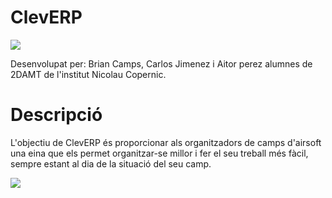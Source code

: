 # ClevERP
<img src="https://i.postimg.cc/gkFxQMJS/Cleverp-1.png">

Desenvolupat per: Brian Camps, Carlos Jimenez i Aitor perez alumnes de 2DAMT de l'institut Nicolau Copernic.

# Descripció
L'objectiu de ClevERP és proporcionar als organitzadors de camps d'airsoft una eina que els permet organitzar-se millor i fer el seu treball més fàcil, sempre estant al dia de la situació del seu camp.

<img src="https://i.postimg.cc/mDgnbNgK/firefox-232146-18042023.png">